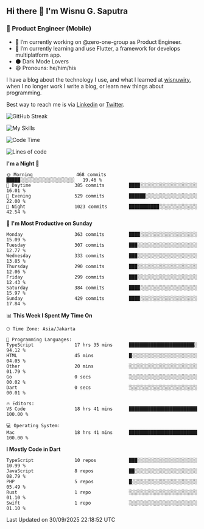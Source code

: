 ## Hi there 👋 I'm Wisnu G. Saputra

### :mobile_phone_off: Product Engineer (Mobile)

- 🔭 I’m currently working on @zero-one-group as Product Engineer.
- 🌱 I’m currently learning and use Flutter, a framework for develops multiplatform app.
- 🌑 Dark Mode Lovers
- 😄 Pronouns: he/him/his

I have a blog about the technology I use, and what I learned at [wisnuwiry](https://wisnuwiry.space/), when I no longer work I write a blog, or learn new things about programming.

Best way to reach me is via [Linkedin](https://www.linkedin.com/in/wisnu-saputra/) or [Twitter](https://twitter.com/wisnuwiry).

![GitHub Streak](https://streak-stats.demolab.com?user=wisnuwiry&theme=dark&hide_border=true)

![My Skills](https://skillicons.dev/icons?i=dart,flutter,kotlin,swift,go,js,css,neovim,git,linux&perline=5)

<!--START_SECTION:waka-->
![Code Time](http://img.shields.io/badge/Code%20Time-2%2C166%20hrs%2014%20mins-blue)

![Lines of code](https://img.shields.io/badge/From%20Hello%20World%20I%27ve%20Written-2.8%20million%20lines%20of%20code-blue)

**I'm a Night 🦉** 

```text
🌞 Morning                468 commits         █████░░░░░░░░░░░░░░░░░░░░   19.46 % 
🌆 Daytime                385 commits         ████░░░░░░░░░░░░░░░░░░░░░   16.01 % 
🌃 Evening                529 commits         ██████░░░░░░░░░░░░░░░░░░░   22.00 % 
🌙 Night                  1023 commits        ███████████░░░░░░░░░░░░░░   42.54 % 
```
📅 **I'm Most Productive on Sunday** 

```text
Monday                   363 commits         ████░░░░░░░░░░░░░░░░░░░░░   15.09 % 
Tuesday                  307 commits         ███░░░░░░░░░░░░░░░░░░░░░░   12.77 % 
Wednesday                333 commits         ███░░░░░░░░░░░░░░░░░░░░░░   13.85 % 
Thursday                 290 commits         ███░░░░░░░░░░░░░░░░░░░░░░   12.06 % 
Friday                   299 commits         ███░░░░░░░░░░░░░░░░░░░░░░   12.43 % 
Saturday                 384 commits         ████░░░░░░░░░░░░░░░░░░░░░   15.97 % 
Sunday                   429 commits         ████░░░░░░░░░░░░░░░░░░░░░   17.84 % 
```


📊 **This Week I Spent My Time On** 

```text
🕑︎ Time Zone: Asia/Jakarta

💬 Programming Languages: 
TypeScript               17 hrs 35 mins      ████████████████████████░   94.12 % 
HTML                     45 mins             █░░░░░░░░░░░░░░░░░░░░░░░░   04.05 % 
Other                    20 mins             ░░░░░░░░░░░░░░░░░░░░░░░░░   01.79 % 
Go                       0 secs              ░░░░░░░░░░░░░░░░░░░░░░░░░   00.02 % 
Dart                     0 secs              ░░░░░░░░░░░░░░░░░░░░░░░░░   00.01 % 

🔥 Editors: 
VS Code                  18 hrs 41 mins      █████████████████████████   100.00 % 

💻 Operating System: 
Mac                      18 hrs 41 mins      █████████████████████████   100.00 % 
```

**I Mostly Code in Dart** 

```text
TypeScript               10 repos            ███░░░░░░░░░░░░░░░░░░░░░░   10.99 % 
JavaScript               8 repos             ██░░░░░░░░░░░░░░░░░░░░░░░   08.79 % 
PHP                      5 repos             █░░░░░░░░░░░░░░░░░░░░░░░░   05.49 % 
Rust                     1 repo              ░░░░░░░░░░░░░░░░░░░░░░░░░   01.10 % 
Swift                    1 repo              ░░░░░░░░░░░░░░░░░░░░░░░░░   01.10 % 
```




 Last Updated on 30/09/2025 22:18:52 UTC
<!--END_SECTION:waka-->
